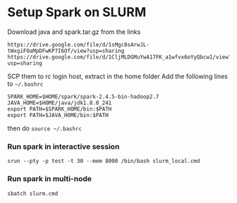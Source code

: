 # Setup Spark on SLURM
Download java and spark.tar.gz from the links
```
https://drive.google.com/file/d/1sMgc8sArwJL-tWxgiFOaMpDFwKP7I6Of/view?usp=sharing
https://drive.google.com/file/d/1CljMLDGMuYwA17FK_a1wfvx6oYyQbcw1/view?usp=sharing
```
SCP them to rc login host, extract in the home folder
Add the following lines to `~/.bashrc`
```
SPARK_HOME=$HOME/spark/spark-2.4.5-bin-hadoop2.7
JAVA_HOME=$HOME/java/jdk1.8.0_241
export PATH=$SPARK_HOME/bin:$PATH
export PATH=$JAVA_HOME/bin:$PATH
```
then do `source ~/.bashrc`
### Run spark in interactive session
```
srun --pty -p test -t 30 --mem 8000 /bin/bash slurm_local.cmd
```
### Run spark in multi-node
```
sbatch slurm.cmd
```
